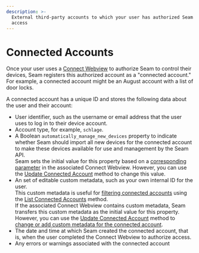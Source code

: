 ```yaml
---
description: >-
  External third-party accounts to which your user has authorized Seam to get
  access
---
```


# Connected Accounts

Once your user uses a [Connect Webview](../connect-webviews/) to authorize Seam to control their devices, Seam registers this authorized account as a "connected account." For example, a connected account might be an August account with a list of door locks.

A connected account has a unique ID and stores the following data about the user and their account:

* User identifier, such as the username or email address that the user uses to log in to their device account.
* Account type, for example, `schlage`.
* A Boolean `automatically_manage_new_devices` property to indicate whether Seam should import all new devices for the connected account to make these devices available for use and management by the Seam API.\
  Seam sets the initial value for this property based on a [corresponding parameter](../../api-clients/connect_webviews/#connect\_webview-properties) in the associated Connect Webview. However, you can use the [Update Connected Account](../../api-clients/connected_accounts/update.md) method to change this value.
* An set of editable custom metadata, such as your own internal ID for the user.\
  This custom metadata is useful for [filtering connected accounts](filtering-connected-accounts-by-custom-metadata.md) using the [List Connected Accounts](../../api-clients/connected_accounts/list.md) method.\
  If the associated Connect Webview contains custom metadata, Seam transfers this custom metadata as the initial value for this property. However, you can use the [Update Connected Account](../../api-clients/connected_accounts/update.md) method to [change or add custom metadata for the connected account](adding-custom-metadata-to-a-connected-account.md).
* The date and time at which Seam created the connected account, that is, when the user completed the Connect Webview to authorize access.
* Any errors or warnings associated with the connected account
